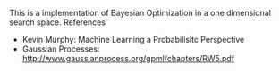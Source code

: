 This is a implementation of Bayesian Optimization in a one dimensional search space.
References
- Kevin Murphy: Machine Learning a Probabilisitc Perspective
- Gaussian Processes: http://www.gaussianprocess.org/gpml/chapters/RW5.pdf
